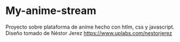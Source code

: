 # My-anime-stream
Proyecto sobre plataforma de anime hecho con htlm, css y javascript.  Diseño tomado de Néstor Jerez  https://www.uplabs.com/nestorjerez
